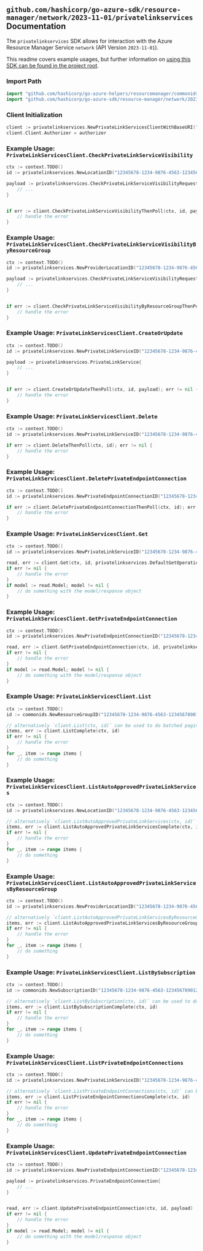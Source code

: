 
## `github.com/hashicorp/go-azure-sdk/resource-manager/network/2023-11-01/privatelinkservices` Documentation

The `privatelinkservices` SDK allows for interaction with the Azure Resource Manager Service `network` (API Version `2023-11-01`).

This readme covers example usages, but further information on [using this SDK can be found in the project root](https://github.com/hashicorp/go-azure-sdk/tree/main/docs).

### Import Path

```go
import "github.com/hashicorp/go-azure-helpers/resourcemanager/commonids"
import "github.com/hashicorp/go-azure-sdk/resource-manager/network/2023-11-01/privatelinkservices"
```


### Client Initialization

```go
client := privatelinkservices.NewPrivateLinkServicesClientWithBaseURI("https://management.azure.com")
client.Client.Authorizer = authorizer
```


### Example Usage: `PrivateLinkServicesClient.CheckPrivateLinkServiceVisibility`

```go
ctx := context.TODO()
id := privatelinkservices.NewLocationID("12345678-1234-9876-4563-123456789012", "locationValue")

payload := privatelinkservices.CheckPrivateLinkServiceVisibilityRequest{
	// ...
}


if err := client.CheckPrivateLinkServiceVisibilityThenPoll(ctx, id, payload); err != nil {
	// handle the error
}
```


### Example Usage: `PrivateLinkServicesClient.CheckPrivateLinkServiceVisibilityByResourceGroup`

```go
ctx := context.TODO()
id := privatelinkservices.NewProviderLocationID("12345678-1234-9876-4563-123456789012", "example-resource-group", "locationValue")

payload := privatelinkservices.CheckPrivateLinkServiceVisibilityRequest{
	// ...
}


if err := client.CheckPrivateLinkServiceVisibilityByResourceGroupThenPoll(ctx, id, payload); err != nil {
	// handle the error
}
```


### Example Usage: `PrivateLinkServicesClient.CreateOrUpdate`

```go
ctx := context.TODO()
id := privatelinkservices.NewPrivateLinkServiceID("12345678-1234-9876-4563-123456789012", "example-resource-group", "privateLinkServiceValue")

payload := privatelinkservices.PrivateLinkService{
	// ...
}


if err := client.CreateOrUpdateThenPoll(ctx, id, payload); err != nil {
	// handle the error
}
```


### Example Usage: `PrivateLinkServicesClient.Delete`

```go
ctx := context.TODO()
id := privatelinkservices.NewPrivateLinkServiceID("12345678-1234-9876-4563-123456789012", "example-resource-group", "privateLinkServiceValue")

if err := client.DeleteThenPoll(ctx, id); err != nil {
	// handle the error
}
```


### Example Usage: `PrivateLinkServicesClient.DeletePrivateEndpointConnection`

```go
ctx := context.TODO()
id := privatelinkservices.NewPrivateEndpointConnectionID("12345678-1234-9876-4563-123456789012", "example-resource-group", "privateLinkServiceValue", "privateEndpointConnectionValue")

if err := client.DeletePrivateEndpointConnectionThenPoll(ctx, id); err != nil {
	// handle the error
}
```


### Example Usage: `PrivateLinkServicesClient.Get`

```go
ctx := context.TODO()
id := privatelinkservices.NewPrivateLinkServiceID("12345678-1234-9876-4563-123456789012", "example-resource-group", "privateLinkServiceValue")

read, err := client.Get(ctx, id, privatelinkservices.DefaultGetOperationOptions())
if err != nil {
	// handle the error
}
if model := read.Model; model != nil {
	// do something with the model/response object
}
```


### Example Usage: `PrivateLinkServicesClient.GetPrivateEndpointConnection`

```go
ctx := context.TODO()
id := privatelinkservices.NewPrivateEndpointConnectionID("12345678-1234-9876-4563-123456789012", "example-resource-group", "privateLinkServiceValue", "privateEndpointConnectionValue")

read, err := client.GetPrivateEndpointConnection(ctx, id, privatelinkservices.DefaultGetPrivateEndpointConnectionOperationOptions())
if err != nil {
	// handle the error
}
if model := read.Model; model != nil {
	// do something with the model/response object
}
```


### Example Usage: `PrivateLinkServicesClient.List`

```go
ctx := context.TODO()
id := commonids.NewResourceGroupID("12345678-1234-9876-4563-123456789012", "example-resource-group")

// alternatively `client.List(ctx, id)` can be used to do batched pagination
items, err := client.ListComplete(ctx, id)
if err != nil {
	// handle the error
}
for _, item := range items {
	// do something
}
```


### Example Usage: `PrivateLinkServicesClient.ListAutoApprovedPrivateLinkServices`

```go
ctx := context.TODO()
id := privatelinkservices.NewLocationID("12345678-1234-9876-4563-123456789012", "locationValue")

// alternatively `client.ListAutoApprovedPrivateLinkServices(ctx, id)` can be used to do batched pagination
items, err := client.ListAutoApprovedPrivateLinkServicesComplete(ctx, id)
if err != nil {
	// handle the error
}
for _, item := range items {
	// do something
}
```


### Example Usage: `PrivateLinkServicesClient.ListAutoApprovedPrivateLinkServicesByResourceGroup`

```go
ctx := context.TODO()
id := privatelinkservices.NewProviderLocationID("12345678-1234-9876-4563-123456789012", "example-resource-group", "locationValue")

// alternatively `client.ListAutoApprovedPrivateLinkServicesByResourceGroup(ctx, id)` can be used to do batched pagination
items, err := client.ListAutoApprovedPrivateLinkServicesByResourceGroupComplete(ctx, id)
if err != nil {
	// handle the error
}
for _, item := range items {
	// do something
}
```


### Example Usage: `PrivateLinkServicesClient.ListBySubscription`

```go
ctx := context.TODO()
id := commonids.NewSubscriptionID("12345678-1234-9876-4563-123456789012")

// alternatively `client.ListBySubscription(ctx, id)` can be used to do batched pagination
items, err := client.ListBySubscriptionComplete(ctx, id)
if err != nil {
	// handle the error
}
for _, item := range items {
	// do something
}
```


### Example Usage: `PrivateLinkServicesClient.ListPrivateEndpointConnections`

```go
ctx := context.TODO()
id := privatelinkservices.NewPrivateLinkServiceID("12345678-1234-9876-4563-123456789012", "example-resource-group", "privateLinkServiceValue")

// alternatively `client.ListPrivateEndpointConnections(ctx, id)` can be used to do batched pagination
items, err := client.ListPrivateEndpointConnectionsComplete(ctx, id)
if err != nil {
	// handle the error
}
for _, item := range items {
	// do something
}
```


### Example Usage: `PrivateLinkServicesClient.UpdatePrivateEndpointConnection`

```go
ctx := context.TODO()
id := privatelinkservices.NewPrivateEndpointConnectionID("12345678-1234-9876-4563-123456789012", "example-resource-group", "privateLinkServiceValue", "privateEndpointConnectionValue")

payload := privatelinkservices.PrivateEndpointConnection{
	// ...
}


read, err := client.UpdatePrivateEndpointConnection(ctx, id, payload)
if err != nil {
	// handle the error
}
if model := read.Model; model != nil {
	// do something with the model/response object
}
```
